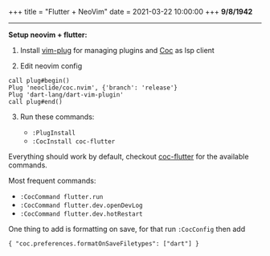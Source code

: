 +++
title = "Flutter + NeoVim"
date = 2021-03-22 10:00:00
+++
**9/8/1942**

---

**Setup neovim + flutter:**
1.  Install [vim-plug](https://github.com/junegunn/vim-plug) for managing plugins and [Coc](https://github.com/neoclide/coc.nvim) as lsp client

2. Edit neovim config

```
call plug#begin()
Plug 'neoclide/coc.nvim', {'branch': 'release'}
Plug 'dart-lang/dart-vim-plugin'
call plug#end()
```

3. Run these commands:

    - `:PlugInstall`
    - `:CocInstall coc-flutter`


Everything should work by default, checkout [coc-flutter](https://github.com/iamcco/coc-flutter) for the available commands.

Most frequent commands:
- `:CocCommand flutter.run`
- `:CocCommand flutter.dev.openDevLog`
- `:CocCommand flutter.dev.hotRestart`

One thing to add is formatting on save, for that run `:CocConfig` then add

`
{
    "coc.preferences.formatOnSaveFiletypes": ["dart"]
}
`
